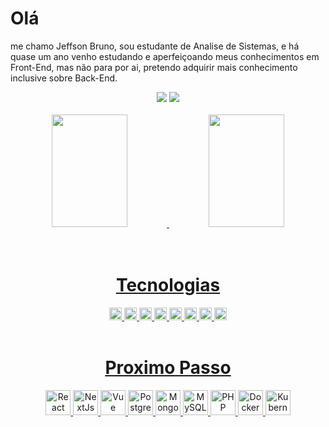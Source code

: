 <div>
  <h1>Olá</h1>
  <p>
    me chamo Jeffson Bruno, sou estudante de Analise de Sistemas, e há quase um ano venho estudando e aperfeiçoando meus conhecimentos em Front-End,
    mas não para por ai, pretendo adquirir mais conhecimento inclusive sobre Back-End.
  </p>
</div>
<div align="center">
<a href="https://www.linkedin.com/in/jeffson-sousa-a46b67200/"><img src="https://img.shields.io/badge/LinkedIn-blue?style=for-the-badge&logo=Linkedin&logoColor=white"/></a>
<a href="https://www.instagram.com/brunojeff0012/"><img src="https://img.shields.io/badge/Instagram-E4405F?style=for-the-badge&logo=instagram&logoColor=white"/></a>
</di> <br><br>

<div>
<a href="https://github.com/Jeff-desv">
<img height="180rem" width="49%" src="https://github-readme-stats.vercel.app/api?username=Jeff-desv&theme=tokyonight&show_icons=true"/>
  <img height="180rem" width="49%" src="https://github-readme-stats.vercel.app/api/top-langs/?username=Jeff-desv&layout=compact&langs_count=7&theme=tokyonight"/>
  </div>

<div align="center">
<br>

<div style"display: inline_block"><br>
  <h1>Tecnologias</h1>
 <img aling="center" alt="html" height="20" src="https://img.shields.io/badge/HTML5-E34F26?style=for-the-badge&logo=html5&logoColor=white">
 <img aling="center" alt="css" height="20" src="https://img.shields.io/badge/CSS3-1572B6?style=for-the-badge&logo=css3&logoColor=white">
 <img aling="center" alt="Bootstrap" height="20" src="https://img.shields.io/badge/Bootstrap-563D7C?style=for-the-badge&logo=bootstrap&logoColor=white">
 <img aling="center" alt="js" height="20" src="https://img.shields.io/badge/JavaScript-323330?style=for-the-badge&logo=javascript&logoColor=F7DF1E">
 <img aling="center" alt="Typescript" height="20" src="https://img.shields.io/badge/Typescript-563D7C?style=for-the-badge&logo=typescript&logoColor=white">
 <img aling="center" alt="Angular" height="20" src="https://img.shields.io/badge/AngularJS-E23237?style=for-the-badge&logo=angularjs&logoColor=white">
 <img aling="center" alt="Angular" height="20" src="https://img.shields.io/badge/Express.js-404D59?style=for-the-badge">
 <img aling="center" alt="sass" height="20" src="https://img.shields.io/badge/Sass-CC6699?style=for-the-badge&logo=sass&logoColor=white">
</div>

<div style"display: inline_block"><br>
  <h1>Proximo Passo</h1>
 <img aling="center" alt="React" height="40" src="https://img.shields.io/badge/React-20232A?style=for-the-badge&logo=react&logoColor=61DAFB">
 <img aling="center" alt="NextJs" height="40" src="https://img.shields.io/badge/NextJS-E23237?style=for-the-badge&logo=nextjs&logoColor=black">
 <img aling="center" alt="Vue" height="40" src="https://img.shields.io/badge/Vue.js-35495E?style=for-the-badge&logo=vue.js&logoColor=4FC08D">
 <img aling="center" alt="PostgreSQL" height="40" src="https://img.shields.io/badge/PostgreSQL-316192?style=for-the-badge&logo=postgresql&logoColor=white">
 <img aling="center" alt="MongoDB" height="40" src="https://img.shields.io/badge/MongoDB-4EA94B?style=for-the-badge&logo=mongodb&logoColor=white">
 <img aling="center" alt="MySQL" height="40" src="https://img.shields.io/badge/MySQL-00000F?style=for-the-badge&logo=mysql&logoColor=white">
 <img aling="center" alt="PHP" height="40" src="https://img.shields.io/badge/PHP-777BB4?style=for-the-badge&logo=php&logoColor=white">
 <img aling="center" alt="Docker" height="40" src="https://img.shields.io/badge/Docker-2496ED?style=for-the-badge&logo=docker&logoColor=white">
 <img aling="center" alt="Kubernetes" height="40" src="https://img.shields.io/badge/Kubernetes-326DE6?style=for-the-badge&logo=kubernetes&logoColor=white">
</div>








